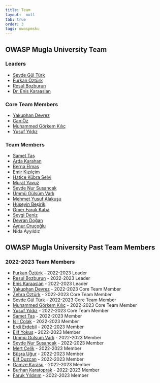 ```yaml
---
title: Team
layout:  null
tab: true
order: 3
tags: owaspmsku
---
```


## OWASP Mugla University Team 

### Leaders
- [Sevde Gül Türk](https://www.linkedin.com/in/sevde-gul-turk/)
- [Furkan Öztürk](https://www.linkedin.com/in/furkannozturk/)
- [Resul Bozburun](https://www.linkedin.com/in/rbozburun/)
- [Dr. Enis Karaaslan](https://www.linkedin.com/in/enis-karaarslan-1b195617/)

### Core Team Members
- [Yakuphan Devrez](https://www.linkedin.com/in/yakuphandevrez/)
- [Can Öz](https://www.linkedin.com/in/canozsec/)
- [Muhammed Görkem Kılıç](https://www.linkedin.com/in/muhammedg%C3%B6rkemk%C4%B1l%C4%B1%C3%A7/)
- [Yusuf Yıldız](https://www.linkedin.com/in/yusuf-y%C4%B1ld%C4%B1z-64a1931a2/)

### Team Members
- [Samet Taş](https://www.linkedin.com/in/samet-ta%C5%9F-691381223/)
- [Arda Karahan](https://www.linkedin.com/in/arda-karahan-2a3aa529a/)
- [Berna Elmas](https://www.linkedin.com/in/bernaelmas/)
- [Emir Kızılçim](https://www.linkedin.com/in/emir-k%C4%B1z%C4%B1l%C3%A7im-6a24b01b3/)
- [Hatice Kübra Selvi](https://www.linkedin.com/in/hatice-k%C3%BCbra-selvi-0bb814297/)
- [Murat Yavuz](https://www.linkedin.com/in/murat-yavuz-664bbb259/)
- [Sevde Nur Susancak](https://www.linkedin.com/in/sevdenursusancak/)
- [Ümmü Gülsüm Varlı](https://www.linkedin.com/in/%C3%BCmm%C3%BC-g%C3%BCls%C3%BCm-varl%C4%B1-79a945210)
- [Mehmet Yusuf Alakuşu](https://www.linkedin.com/in/alakusu/)
- [Hüseyin Beşirik](https://www.linkedin.com/in/h%C3%BCseyin-be%C5%9Firik-b50732298/)
- [Ömer Faruk Kaba](https://www.linkedin.com/in/%C3%B6mer-faruk-kaba-931b70252/)
- [Sevgi Deniz](https://www.linkedin.com/in/sevgi-deniz-b58b1629a/)
- [Devran Doğan](https://www.linkedin.com/in/devran-dogan-7b5653264/)
- [Aynur Oruçoğlu](https://www.linkedin.com/in/aynur-oru%C3%A7o%C4%9Flu-3767b2285/)
- Nida Ayyıldız

## OWASP Mugla University Past Team Members

### 2022-2023 Team Members

- [Furkan Öztürk](https://www.linkedin.com/in/furkannozturk/) - 2022-2023 Leader
- [Resul Bozburun](https://www.linkedin.com/in/rbozburun/) - 2022-2023 Leader
- [Enis Karaaslan](https://www.linkedin.com/in/enis-karaarslan-1b195617/) - 2022-2023 Leader
- [Yakuphan Devrez](https://www.linkedin.com/in/yakuphandevrez/) - 2022-2023 Core Team Member
- [Zehra Öztürk](https://www.linkedin.com/in/fatmatuzzehraozturk/) - 2022-2023 Core Team Member
- [Sevde Gül Türk](https://www.linkedin.com/in/sevde-gul-turk/) - 2022-2023 Core Team Member
- [Muhammed Görkem Kılıç](https://www.linkedin.com/in/muhammedg%C3%B6rkemk%C4%B1l%C4%B1%C3%A7/) - 2022-2023 Core Team Member
- [Yusuf Yıldız](https://www.linkedin.com/in/yusuf-y%C4%B1ld%C4%B1z-64a1931a2/) - 2022-2023 Core Team Member
- [Samet Taş](https://www.linkedin.com/in/samet-ta%C5%9F-691381223/) - 2022-2023 Member
- [Işıl Çolak](https://www.linkedin.com/in/i%C5%9F%C4%B1l-%C3%A7olak-ab5619233/) - 2022-2023 Member
- [Erdi Erdebil](https://www.linkedin.com/in/erdi-e-138671218/) - 2022-2023 Member
- [Elif Yokuş](https://www.linkedin.com/in/elif-yoku%C5%9F/) - 2022-2023 Member
- [Ümmü Gülsüm Varlı](https://www.linkedin.com/in/%C3%BCmm%C3%BC-g%C3%BCls%C3%BCm-varl%C4%B1-79a945210) - 2022-2023 Member
- [Sevde Nur Susancak](https://www.linkedin.com/in/sevde-nur-susancak-43648021a/) - 2022-2023 Member
- [Mert Çelik](https://www.linkedin.com/in/mertceliik) - 2022-2023 Member
- [Büşra Uğur](https://www.linkedin.com/in/b%C3%BC%C5%9Fra-u%C4%9Fur42/) - 2022-2023 Member
- [Elif Duzcan](https://www.linkedin.com/in/elif-duzcan-41404324b/) - 2022-2023 Member
- [Gamze Karasu](https://www.linkedin.com/in/gamze-karasu-4b5726245/) - 2022-2023 Member
- [Burhan Karatoprak](https://www.linkedin.com/in/burhan-karatoprak-723865251/) - 2022-2023 Member
- [Faruk Yıldırım](https://www.linkedin.com/in/faruk-y%C4%B1ld%C4%B1r%C4%B1m-718111244/) - 2022-2023 Member
